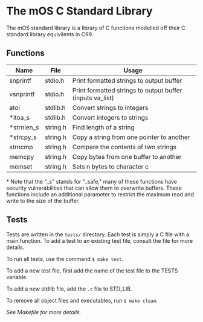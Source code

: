 # The mOS C Standard Library

The mOS standard library is a library of C functions modelled off their C 
standard library equivilents in C99.

## Functions

| Name		| File		| Usage	    |
|---------------|---------------|-----------------------------------------------|
| snprintf	| stdio.h 	| Print formatted strings to output buffer	|
| vsnprintf | stdio.h   | Print formatted strings to output buffer (inputs va_list)
| atoi		| stdlib.h	| Convert strings to integers			|
| \*itoa\_s	| stdlib.h	| Convert integers to strings			|
| \*strnlen\_s	| string.h	| Find length of a string			|
| \*strcpy\_s	| string.h	| Copy a string from one pointer to another	|
| strncmp	| string.h	| Compare the contents of two strings		|
| memcpy	| string.h	| Copy bytes from one buffer to another		|
| memset    | string.h  | Sets n bytes to character c               |

\* Note that the "_s" stands for "_safe," many of these functions have security
vulnerabilities that can allow them to overwrite buffers. These functions include
an additional parameter to restrict the maximum read and write to the size of the
buffer.

## Tests

Tests are written in the `tests/` directory. Each test is simply a C file with a
main function. To add a test to an existing test file, consult the file for 
more details.

To run all tests, use the command `$ make test`.

To add a new test file, first add the name of the test file to the TESTS variable.

To add a new stdlib file, add the `.c` file to STD\_LIB.

To remove all object files and executables, run `$ make clean`.

*See Makefile for more details.*
